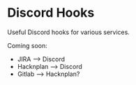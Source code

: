 # Discord Hooks
Useful Discord hooks for various services.

Coming soon:
- JIRA --> Discord
- Hacknplan --> Discord
- Gitlab --> Hacknplan?
